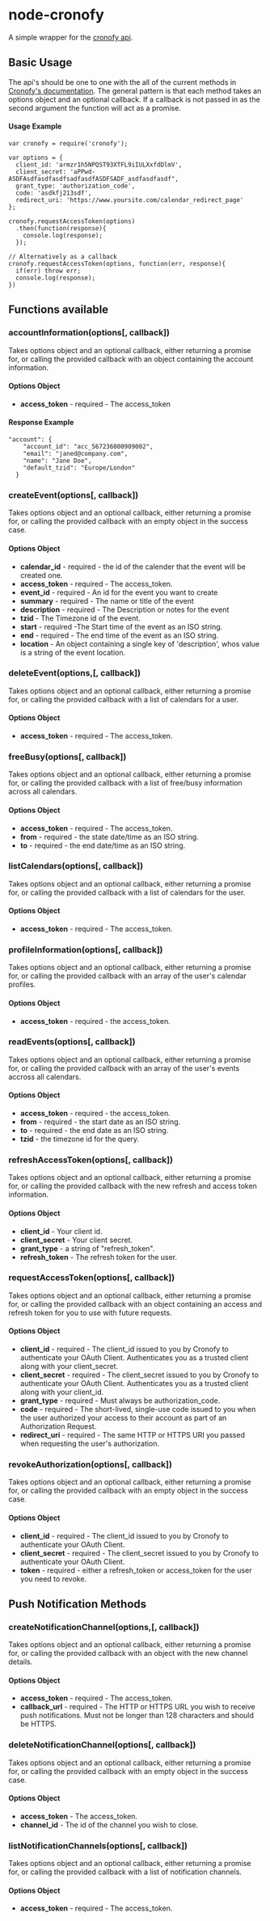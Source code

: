# node-cronofy
A simple wrapper for the [cronofy api](https://www.cronofy.com/developers/api/).

## Basic Usage
The api's should be one to one with the all of the current methods in [Cronofy's documentation](https://www.cronofy.com/developers/api/). The general pattern is that each method takes an options object and an optional callback. If a callback is not passed in as the second argument the function will act as a promise.
#### Usage Example
```
var cronofy = require('cronofy');

var options = {
  client_id: 'armzr1h5NPQST93XTFL9iIULXxfdDlmV',
  client_secret: 'aPPwd-ASDFAsdfasdfasdfsadfasdfASDFSADF_asdfasdfasdf",
  grant_type: 'authorization_code',
  code: 'asdkfj213sdf',
  redirect_uri: 'https://www.yoursite.com/calendar_redirect_page'
};

cronofy.requestAccessToken(options)
  .then(function(response){
    console.log(response);
  });

// Alternatively as a callback
cronofy.requestAccessToken(options, function(err, response){
  if(err) throw err;
  console.log(response);
})
```

## Functions available
### accountInformation(options[, callback])
Takes options object and an optional callback, either returning a promise for, or calling the provided callback with an object containing the account information.
#### Options Object
 - **access_token** - required - The access_token
#### Response Example
```
"account": {
    "account_id": "acc_567236000909002",
    "email": "janed@company.com",
    "name": "Jane Doe",
    "default_tzid": "Europe/London"
  }
```
### createEvent(options[, callback])
Takes options object and an optional callback, either returning a promise for, or calling the provided callback with an empty object in the success case.
#### Options Object
 - **calendar_id** - required - the id of the calender that the event will be created one.
 - **access_token** - required - The access_token.
 - **event_id** - required - An id for the event you want to create
 - **summary** - required - The name or title of the event
 - **description** - required - The Description or notes for the event
 - **tzid** - The Timezone id of the event.
 - **start** - required -The Start time of the event as an ISO string.
 - **end** - required - The end time of the event as an ISO string.
 - **location** - An object containing a single key of 'description', whos value is a string of the event location.

### deleteEvent(options,[, callback])
Takes options object and an optional callback, either returning a promise for, or calling the provided callback with a list of calendars for a user.
#### Options Object
 - **access_token** - required - The access_token.

### freeBusy(options[, callback])
Takes options object and an optional callback, either returning a promise for, or calling the provided callback with a list of free/busy information across all calendars.
#### Options Object
 - **access_token** - required - The access_token.
 - **from** - required - the state date/time as an ISO string.
 - **to** - required - the end date/time as an ISO string.

### listCalendars(options[, callback])
Takes options object and an optional callback, either returning a promise for, or calling the provided callback with a list of calendars for the user.
#### Options Object
 - **access_token** - required - The access_token.

### profileInformation(options[, callback])
Takes options object and an optional callback, either returning a promise for, or calling the provided callback with an array of the user's calendar profiles.
#### Options Object
- **access_token** - required - the access_token.

### readEvents(options[, callback])
Takes options object and an optional callback, either returning a promise for, or calling the provided callback with an array of the user's events accross all calendars.
#### Options Object
- **access_token** - required - the access_token.
- **from** - required - the start date as an ISO string.
- **to** - required - the end date as an ISO string.
- **tzid** - the timezone id for the query.

### refreshAccessToken(options[, callback])
Takes options object and an optional callback, either returning a promise for, or calling the provided callback with the new refresh and access token information.
#### Options Object
- **client_id** - Your client id.
- **client_secret** - Your client secret.
- **grant_type** - a string of "refresh_token".
- **refresh_token** - The refresh token for the user.

### requestAccessToken(options[, callback])
Takes options object and an optional callback, either returning a promise for, or calling the provided callback with an object containing an access and refresh token for you to use with future requests.
#### Options Object
 - **client_id** - required - The client_id issued to you by Cronofy to authenticate your OAuth Client. Authenticates you as a trusted client along with your client_secret.
 - **client_secret** - required - The client_secret issued to you by Cronofy to authenticate your OAuth Client. Authenticates you as a trusted client along with your client_id.
 - **grant_type** - required - Must always be authorization_code.
 - **code** - required - The short-lived, single-use code issued to you when the user authorized your access to their account as part of an Authorization Request.
 - **redirect_uri** - required - The same HTTP or HTTPS URI you passed when requesting the user's authorization.

### revokeAuthorization(options[, callback])
Takes options object and an optional callback, either returning a promise for, or calling the provided callback with an empty object in the success case.
#### Options Object
 - **client_id** - required - The client_id issued to you by Cronofy to authenticate your OAuth Client.
 - **client_secret** - required - The client_secret issued to you by Cronofy to authenticate your OAuth Client.
 - **token** - required - either a refresh_token or access_token for the user you need to revoke.

## Push Notification Methods
### createNotificationChannel(options,[, callback])
Takes options object and an optional callback, either returning a promise for, or calling the provided callback with an object with the new channel details.
#### Options Object
- **access_token** - required - The access_token.
- **callback_url** - required - The HTTP or HTTPS URL you wish to receive push notifications. Must not be longer than 128 characters and should be HTTPS.

### deleteNotificationChannel(options[, callback])
Takes options object and an optional callback, either returning a promise for, or calling the provided callback with an empty object in the success case.

#### Options Object
- **access_token** - The access_token.
- **channel_id** - The id of the channel you wish to close.

### listNotificationChannels(options[, callback])
Takes options object and an optional callback, either returning a promise for, or calling the provided callback with a list of notification channels.
#### Options Object
- **access_token** - required - The access_token.
